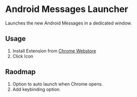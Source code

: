 # Android Messages Launcher
Launches the new Android Messages in a dedicated window.

## Usage
1. Install Extension from [Chrome Webstore](https://chrome.google.com/webstore/detail/android-messages-launcher/nkffminajnbjkleldcgekfkelddojmdh "Chrome Webstore")
2. Click Icon

## Raodmap
1. Option to auto launch when Chrome opens.
2. Add keybinding option.
